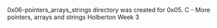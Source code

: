 0x06-pointers_arrays_strings directory was created for 0x05. C - More pointers, arrays and strings
Holberton Week 3
